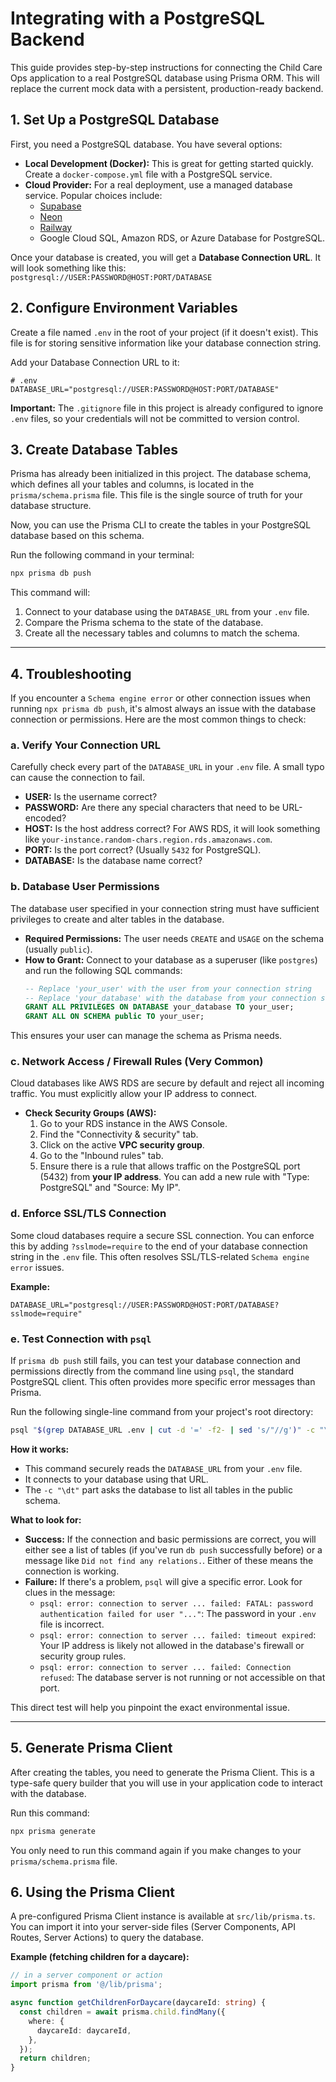 # Integrating with a PostgreSQL Backend

This guide provides step-by-step instructions for connecting the Child Care Ops application to a real PostgreSQL database using Prisma ORM. This will replace the current mock data with a persistent, production-ready backend.

## 1. Set Up a PostgreSQL Database

First, you need a PostgreSQL database. You have several options:

*   **Local Development (Docker):** This is great for getting started quickly. Create a `docker-compose.yml` file with a PostgreSQL service.
*   **Cloud Provider:** For a real deployment, use a managed database service. Popular choices include:
    *   [Supabase](https://supabase.com/)
    *   [Neon](https://neon.tech/)
    *   [Railway](https://railway.app/)
    *   Google Cloud SQL, Amazon RDS, or Azure Database for PostgreSQL.

Once your database is created, you will get a **Database Connection URL**. It will look something like this:
`postgresql://USER:PASSWORD@HOST:PORT/DATABASE`

## 2. Configure Environment Variables

Create a file named `.env` in the root of your project (if it doesn't exist). This file is for storing sensitive information like your database connection string.

Add your Database Connection URL to it:

```env
# .env
DATABASE_URL="postgresql://USER:PASSWORD@HOST:PORT/DATABASE"
```

**Important:** The `.gitignore` file in this project is already configured to ignore `.env` files, so your credentials will not be committed to version control.

## 3. Create Database Tables

Prisma has already been initialized in this project. The database schema, which defines all your tables and columns, is located in the `prisma/schema.prisma` file. This file is the single source of truth for your database structure.

Now, you can use the Prisma CLI to create the tables in your PostgreSQL database based on this schema.

Run the following command in your terminal:

```bash
npx prisma db push
```

This command will:
1.  Connect to your database using the `DATABASE_URL` from your `.env` file.
2.  Compare the Prisma schema to the state of the database.
3.  Create all the necessary tables and columns to match the schema.

---

## 4. Troubleshooting

If you encounter a `Schema engine error` or other connection issues when running `npx prisma db push`, it's almost always an issue with the database connection or permissions. Here are the most common things to check:

### a. Verify Your Connection URL

Carefully check every part of the `DATABASE_URL` in your `.env` file. A small typo can cause the connection to fail.
-   **USER:** Is the username correct?
-   **PASSWORD:** Are there any special characters that need to be URL-encoded?
-   **HOST:** Is the host address correct? For AWS RDS, it will look something like `your-instance.random-chars.region.rds.amazonaws.com`.
-   **PORT:** Is the port correct? (Usually `5432` for PostgreSQL).
-   **DATABASE:** Is the database name correct?

### b. Database User Permissions

The database user specified in your connection string must have sufficient privileges to create and alter tables in the database.
- **Required Permissions:** The user needs `CREATE` and `USAGE` on the schema (usually `public`).
- **How to Grant:** Connect to your database as a superuser (like `postgres`) and run the following SQL commands:
  ```sql
  -- Replace 'your_user' with the user from your connection string
  -- Replace 'your_database' with the database from your connection string
  GRANT ALL PRIVILEGES ON DATABASE your_database TO your_user;
  GRANT ALL ON SCHEMA public TO your_user;
  ```
This ensures your user can manage the schema as Prisma needs.

### c. Network Access / Firewall Rules (Very Common)

Cloud databases like AWS RDS are secure by default and reject all incoming traffic. You must explicitly allow your IP address to connect.
- **Check Security Groups (AWS):**
  1. Go to your RDS instance in the AWS Console.
  2. Find the "Connectivity & security" tab.
  3. Click on the active **VPC security group**.
  4. Go to the "Inbound rules" tab.
  5. Ensure there is a rule that allows traffic on the PostgreSQL port (5432) from **your IP address**. You can add a new rule with "Type: PostgreSQL" and "Source: My IP".

### d. Enforce SSL/TLS Connection

Some cloud databases require a secure SSL connection. You can enforce this by adding `?sslmode=require` to the end of your database connection string in the `.env` file. This often resolves SSL/TLS-related `Schema engine error` issues.

**Example:**
```env
DATABASE_URL="postgresql://USER:PASSWORD@HOST:PORT/DATABASE?sslmode=require"
```

### e. Test Connection with `psql`

If `prisma db push` still fails, you can test your database connection and permissions directly from the command line using `psql`, the standard PostgreSQL client. This often provides more specific error messages than Prisma.

Run the following single-line command from your project's root directory:

```bash
psql "$(grep DATABASE_URL .env | cut -d '=' -f2- | sed 's/"//g')" -c "\dt"
```

**How it works:**
*   This command securely reads the `DATABASE_URL` from your `.env` file.
*   It connects to your database using that URL.
*   The `-c "\dt"` part asks the database to list all tables in the public schema.

**What to look for:**
*   **Success:** If the connection and basic permissions are correct, you will either see a list of tables (if you've run `db push` successfully before) or a message like `Did not find any relations.`. Either of these means the connection is working.
*   **Failure:** If there's a problem, `psql` will give a specific error. Look for clues in the message:
    *   `psql: error: connection to server ... failed: FATAL: password authentication failed for user "..."`: The password in your `.env` file is incorrect.
    *   `psql: error: connection to server ... failed: timeout expired`: Your IP address is likely not allowed in the database's firewall or security group rules.
    *   `psql: error: connection to server ... failed: Connection refused`: The database server is not running or not accessible on that port.

This direct test will help you pinpoint the exact environmental issue.

---

## 5. Generate Prisma Client

After creating the tables, you need to generate the Prisma Client. This is a type-safe query builder that you will use in your application code to interact with the database.

Run this command:

```bash
npx prisma generate
```

You only need to run this command again if you make changes to your `prisma/schema.prisma` file.

## 6. Using the Prisma Client

A pre-configured Prisma Client instance is available at `src/lib/prisma.ts`. You can import it into your server-side files (Server Components, API Routes, Server Actions) to query the database.

**Example (fetching children for a daycare):**

```typescript
// in a server component or action
import prisma from '@/lib/prisma';

async function getChildrenForDaycare(daycareId: string) {
  const children = await prisma.child.findMany({
    where: {
      daycareId: daycareId,
    },
  });
  return children;
}
```

